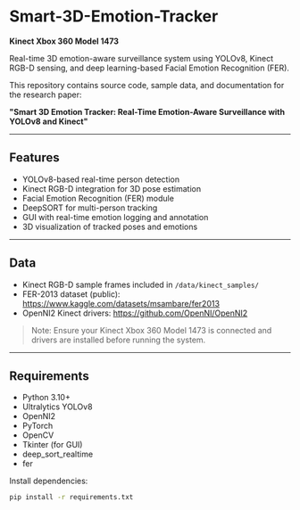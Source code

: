 # Smart-3D-Emotion-Tracker

**Kinect Xbox 360 Model 1473**

Real-time 3D emotion-aware surveillance system using YOLOv8, Kinect RGB-D sensing, and deep learning-based Facial Emotion Recognition (FER).

This repository contains source code, sample data, and documentation for the research paper:

**"Smart 3D Emotion Tracker: Real-Time Emotion-Aware Surveillance with YOLOv8 and Kinect"**

---

## Features

- YOLOv8-based real-time person detection  
- Kinect RGB-D integration for 3D pose estimation  
- Facial Emotion Recognition (FER) module  
- DeepSORT for multi-person tracking  
- GUI with real-time emotion logging and annotation  
- 3D visualization of tracked poses and emotions  

---

## Data

- Kinect RGB-D sample frames included in `/data/kinect_samples/`  
- FER-2013 dataset (public): https://www.kaggle.com/datasets/msambare/fer2013  
- OpenNI2 Kinect drivers: https://github.com/OpenNI/OpenNI2  

> Note: Ensure your Kinect Xbox 360 Model 1473 is connected and drivers are installed before running the system.

---

## Requirements

- Python 3.10+  
- Ultralytics YOLOv8  
- OpenNI2  
- PyTorch  
- OpenCV  
- Tkinter (for GUI)  
- deep_sort_realtime  
- fer  

Install dependencies:

```bash
pip install -r requirements.txt
